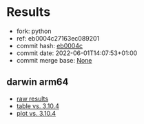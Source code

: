 # Results

- fork: python
- ref: eb0004c27163ec089201
- commit hash: [eb0004c](https://github.com/python/cpython/commit/eb0004c)
- commit date: 2022-06-01T14:07:53+01:00
- commit merge base: [None](https://github.com/python/cpython/commit/None)

## darwin arm64

- [raw results](bm-20220601-darwin-arm64-python-eb0004c27163ec089201-3.11.0b3-eb0004c.json)
- [table vs. 3.10.4](bm-20220601-darwin-arm64-python-eb0004c27163ec089201-3.11.0b3-eb0004c-vs-3.10.4.md)
- [plot vs. 3.10.4](bm-20220601-darwin-arm64-python-eb0004c27163ec089201-3.11.0b3-eb0004c-vs-3.10.4.png)

